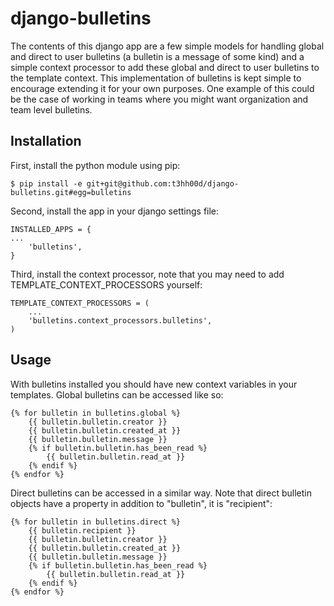 # django-bulletins

The contents of this django app are a few simple models for handling global and
direct to user bulletins (a bulletin is a message of some kind) and a simple
context processor to add these global and direct to user bulletins to the
template context. This implementation of bulletins is kept simple to encourage
extending it for your own purposes. One example of this could be the case of
working in teams where you might want organization and team level bulletins.

## Installation

First, install the python module using pip:

    $ pip install -e git+git@github.com:t3hh00d/django-bulletins.git#egg=bulletins

Second, install the app in your django settings file:

    INSTALLED_APPS = {
    ...
        'bulletins',
    }

Third, install the context processor, note that you may need to add
TEMPLATE\_CONTEXT\_PROCESSORS yourself:

    TEMPLATE_CONTEXT_PROCESSORS = (
        ...
        'bulletins.context_processors.bulletins',
    )

## Usage

With bulletins installed you should have new context variables in your
templates. Global bulletins can be accessed like so:

    {% for bulletin in bulletins.global %}
        {{ bulletin.bulletin.creator }}
        {{ bulletin.bulletin.created_at }}
        {{ bulletin.bulletin.message }}
        {% if bulletin.bulletin.has_been_read %}
            {{ bulletin.bulletin.read_at }}
        {% endif %}
    {% endfor %}

Direct bulletins can be accessed in a similar way. Note that direct
bulletin objects have a property in addition to "bulletin", it is
"recipient":

    {% for bulletin in bulletins.direct %}
        {{ bulletin.recipient }}
        {{ bulletin.bulletin.creator }}
        {{ bulletin.bulletin.created_at }}
        {{ bulletin.bulletin.message }}
        {% if bulletin.bulletin.has_been_read %}
            {{ bulletin.bulletin.read_at }}
        {% endif %}
    {% endfor %}
